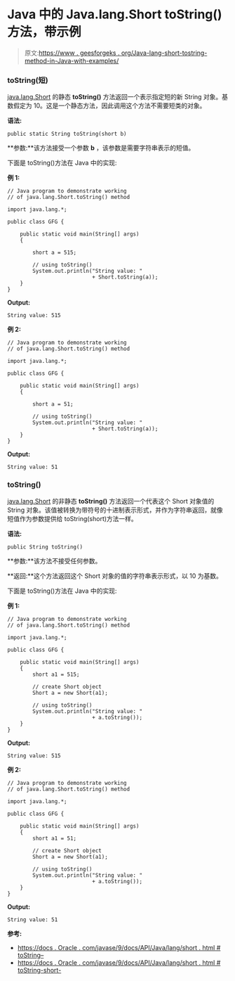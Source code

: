 # Java 中的 Java.lang.Short toString()方法，带示例

> 原文:[https://www . geesforgeks . org/Java-lang-short-tostring-method-in-Java-with-examples/](https://www.geeksforgeeks.org/java-lang-short-tostring-method-in-java-with-examples/)

### toString(短)

[java.lang.Short](https://www.geeksforgeeks.org/java-lang-short-class-java/) 的静态 **toString()** 方法返回一个表示指定短的新 String 对象。基数假定为 10。这是一个静态方法，因此调用这个方法不需要短类的对象。

**语法:**

```
public static String toString(short b)

```

**参数:**该方法接受一个参数 **b** ，该参数是需要字符串表示的短值。

下面是 toString()方法在 Java 中的实现:

**例 1:**

```
// Java program to demonstrate working
// of java.lang.Short.toString() method

import java.lang.*;

public class GFG {

    public static void main(String[] args)
    {

        short a = 515;

        // using toString()
        System.out.println("String value: "
                           + Short.toString(a));
    }
}
```

**Output:**

```
String value: 515

```

**例 2:**

```
// Java program to demonstrate working
// of java.lang.Short.toString() method

import java.lang.*;

public class GFG {

    public static void main(String[] args)
    {

        short a = 51;

        // using toString()
        System.out.println("String value: "
                           + Short.toString(a));
    }
}
```

**Output:**

```
String value: 51

```

### toString()

[java.lang.Short](https://www.geeksforgeeks.org/java-lang-short-class-java/) 的非静态 **toString()** 方法返回一个代表这个 Short 对象值的 String 对象。该值被转换为带符号的十进制表示形式，并作为字符串返回，就像短值作为参数提供给 toString(short)方法一样。

**语法:**

```
public String toString()

```

**参数:**该方法不接受任何参数。

**返回:**这个方法返回这个 Short 对象的值的字符串表示形式，以 10 为基数。

下面是 toString()方法在 Java 中的实现:

**例 1:**

```
// Java program to demonstrate working
// of java.lang.Short.toString() method

import java.lang.*;

public class GFG {

    public static void main(String[] args)
    {
        short a1 = 515;

        // create Short object
        Short a = new Short(a1);

        // using toString()
        System.out.println("String value: "
                           + a.toString());
    }
}
```

**Output:**

```
String value: 515

```

**例 2:**

```
// Java program to demonstrate working
// of java.lang.Short.toString() method

import java.lang.*;

public class GFG {

    public static void main(String[] args)
    {
        short a1 = 51;

        // create Short object
        Short a = new Short(a1);

        // using toString()
        System.out.println("String value: "
                           + a.toString());
    }
}
```

**Output:**

```
String value: 51

```

**参考:**

*   [https://docs . Oracle . com/javase/9/docs/API/Java/lang/short . html # toString–](https://docs.oracle.com/javase/9/docs/api/java/lang/Short.html#toString--)
*   [https://docs . Oracle . com/javase/9/docs/API/Java/lang/short . html # toString-short-](https://docs.oracle.com/javase/9/docs/api/java/lang/Short.html#toString-short-)